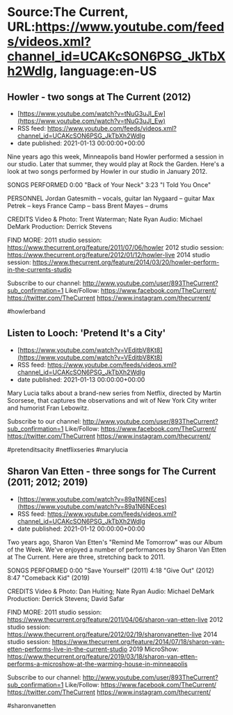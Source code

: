 # Source:The Current, URL:https://www.youtube.com/feeds/videos.xml?channel_id=UCAKcSON6PSG_JkTbXh2WdIg, language:en-US

## Howler - two songs at The Current (2012)
 - [https://www.youtube.com/watch?v=tNuG3uJI_Ew](https://www.youtube.com/watch?v=tNuG3uJI_Ew)
 - RSS feed: https://www.youtube.com/feeds/videos.xml?channel_id=UCAKcSON6PSG_JkTbXh2WdIg
 - date published: 2021-01-13 00:00:00+00:00

Nine years ago this week, Minneapolis band Howler performed a session in our studio. Later that summer, they would play at Rock the Garden. Here's a look at two songs performed by Howler in our studio in January 2012.

SONGS PERFORMED
0:00 "Back of Your Neck"
3:23 "I Told You Once"

PERSONNEL
Jordan Gatesmith – vocals, guitar
Ian Nygaard – guitar 
Max Petrek – keys
France Camp – bass
Brent Mayes – drums

CREDITS
Video & Photo: Trent Waterman; Nate Ryan
Audio: Michael DeMark
Production: Derrick Stevens

FIND MORE:
2011 studio session:
https://www.thecurrent.org/feature/2011/07/06/howler
2012 studio session: https://www.thecurrent.org/feature/2012/01/12/howler-live
2014 studio session:
https://www.thecurrent.org/feature/2014/03/20/howler-perform-in-the-currents-studio

Subscribe to our channel:
http://www.youtube.com/user/893TheCurrent?sub_confirmation=1
Like/Follow:
https://www.facebook.com/TheCurrent/
https://twitter.com/TheCurrent
https://www.instagram.com/thecurrent/

#howlerband

## Listen to Looch: 'Pretend It's a City'
 - [https://www.youtube.com/watch?v=VEdjtbV8Kt8](https://www.youtube.com/watch?v=VEdjtbV8Kt8)
 - RSS feed: https://www.youtube.com/feeds/videos.xml?channel_id=UCAKcSON6PSG_JkTbXh2WdIg
 - date published: 2021-01-13 00:00:00+00:00

Mary Lucia talks about a brand-new series from Netflix, directed by Martin Scorsese, that captures the observations and wit of New York City writer and humorist Fran Lebowitz.

Subscribe to our channel:
http://www.youtube.com/user/893TheCurrent?sub_confirmation=1
Like/Follow:
https://www.facebook.com/TheCurrent/
https://twitter.com/TheCurrent
https://www.instagram.com/thecurrent/

#pretenditsacity #netflixseries #marylucia

## Sharon Van Etten - three songs for The Current (2011; 2012; 2019)
 - [https://www.youtube.com/watch?v=89a1N6NEces](https://www.youtube.com/watch?v=89a1N6NEces)
 - RSS feed: https://www.youtube.com/feeds/videos.xml?channel_id=UCAKcSON6PSG_JkTbXh2WdIg
 - date published: 2021-01-12 00:00:00+00:00

Two years ago, Sharon Van Etten's "Remind Me Tomorrow" was our Album of the Week. We've enjoyed a number of performances by Sharon Van Etten at The Current. Here are three, stretching back to 2011. 

SONGS PERFORMED
0:00 "Save Yourself" (2011)
4:18 "Give Out" (2012)
8:47 "Comeback Kid" (2019)

CREDITS
Video & Photo: Dan Huiting; Nate Ryan
Audio: Michael DeMark
Production: Derrick Stevens; David Safar

FIND MORE:
2011 studio session: https://www.thecurrent.org/feature/2011/04/06/sharon-van-etten-live
2012 studio session: https://www.thecurrent.org/feature/2012/02/19/sharonvanetten-live
2014 studio session:
https://www.thecurrent.org/feature/2014/07/18/sharon-van-etten-performs-live-in-the-current-studio
2019 MicroShow:
https://www.thecurrent.org/feature/2019/03/18/sharon-van-etten-performs-a-microshow-at-the-warming-house-in-minneapolis

Subscribe to our channel:
http://www.youtube.com/user/893TheCurrent?sub_confirmation=1
Like/Follow:
https://www.facebook.com/TheCurrent/
https://twitter.com/TheCurrent
https://www.instagram.com/thecurrent/

#sharonvanetten

